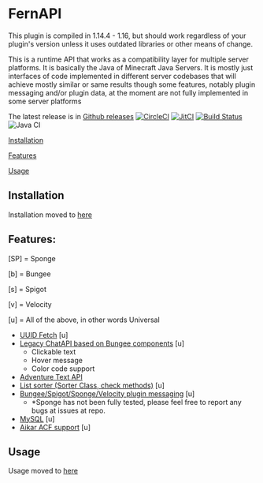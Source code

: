 # FernAPI
This plugin is compiled in 1.14.4 - 1.16, but should work regardless of your plugin's version unless it uses outdated libraries or other means of change.

This is a runtime API that works as a compatibility layer for multiple server platforms. It is basically the Java of Minecraft Java Servers. It is mostly just interfaces of code implemented in different server codebases that will achieve mostly similar or same results though some features, notably plugin messaging and/or plugin data, at the moment are not fully implemented in some server platforms

The latest release is in [Github releases](https://github.com/Fernthedev/FernAPI/releases)
[![CircleCI](https://circleci.com/gh/Fernthedev/FernAPI.svg?style=svg)](https://circleci.com/gh/Fernthedev/FernAPI)
[![JitCI](https://jitci.com/gh/Fernthedev/FernAPI/svg)](https://jitci.com/gh/Fernthedev/FernAPI)
[![Build Status](https://dev.azure.com/Fernthedev/FernAPI/_apis/build/status/Fernthedev.FernAPI?branchName=stable)](https://dev.azure.com/Fernthedev/FernAPI/_build/latest?definitionId=5&branchName=stable)
![Java CI](https://github.com/Fernthedev/FernAPI/workflows/Java%20CI/badge.svg)

[Installation](#installation)

[Features](#features)

[Usage](#usage)

## Installation

Installation moved to [here](installation.md)

## Features:
[SP] = Sponge

[b] = Bungee

[s] = Spigot

[v] = Velocity

[u] = All of the above, in other words Universal

- [UUID Fetch](features/uuid_fetch.md) [u]
- [Legacy ChatAPI based on Bungee components](features/chatapi.md) [u]
  - Clickable text
  - Hover message
  - Color code support
- [Adventure Text API](features/adventure.md)
- [List sorter (Sorter Class, check methods)](https://github.com/Fernthedev/FernAPI/blob/stable/core/src/main/java/com/github/fernthedev/fernapi/universal/util/ListUtil.java) [u]
- [Bungee/Spigot/Sponge/Velocity plugin messaging](features/plugin_messaging.md) [u]
    - *Sponge has not been fully tested, please feel free to report any bugs at issues at repo.
- [MySQL](features/mysql.md) [u]
- [Aikar ACF support](features/acf.md) [u]

## Usage
Usage moved to [here](usage.md)
